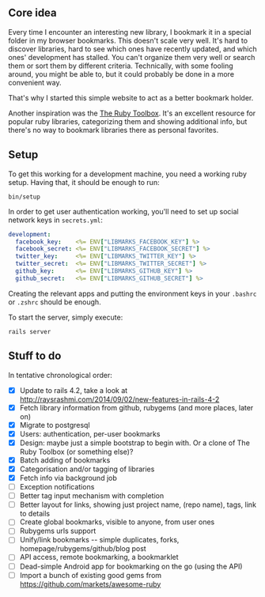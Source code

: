 ## Core idea

Every time I encounter an interesting new library, I bookmark it in a special folder in my browser bookmarks. This doesn't scale very well. It's hard to discover libraries, hard to see which ones have recently updated, and which ones' development has stalled. You can't organize them very well or search them or sort them by different criteria. Technically, with some fooling around, you might be able to, but it could probably be done in a more convenient way.

That's why I started this simple website to act as a better bookmark holder.

Another inspiration was the [The Ruby Toolbox](https://www.ruby-toolbox.com/). It's an excellent resource for popular ruby libraries, categorizing them and showing additional info, but there's no way to bookmark libraries there as personal favorites.

## Setup

To get this working for a development machine, you need a working ruby setup. Having that, it should be enough to run:

```
bin/setup
```

In order to get user authentication working, you'll need to set up social network keys in `secrets.yml`:

``` yaml
development:
  facebook_key:    <%= ENV["LIBMARKS_FACEBOOK_KEY"] %>
  facebook_secret: <%= ENV["LIBMARKS_FACEBOOK_SECRET"] %>
  twitter_key:     <%= ENV["LIBMARKS_TWITTER_KEY"] %>
  twitter_secret:  <%= ENV["LIBMARKS_TWITTER_SECRET"] %>
  github_key:      <%= ENV["LIBMARKS_GITHUB_KEY"] %>
  github_secret:   <%= ENV["LIBMARKS_GITHUB_SECRET"] %>
```

Creating the relevant apps and putting the environment keys in your `.bashrc` or `.zshrc` should be enough.

To start the server, simply execute:

```
rails server
```

## Stuff to do

In tentative chronological order:

- [x] Update to rails 4.2, take a look at http://raysrashmi.com/2014/09/02/new-features-in-rails-4-2
- [x] Fetch library information from github, rubygems (and more places, later on)
- [x] Migrate to postgresql
- [x] Users: authentication, per-user bookmarks
- [x] Design: maybe just a simple bootstrap to begin with. Or a clone of The Ruby Toolbox (or something else)?
- [x] Batch adding of bookmarks
- [x] Categorisation and/or tagging of libraries
- [x] Fetch info via background job
- [ ] Exception notifications
- [ ] Better tag input mechanism with completion
- [ ] Better layout for links, showing just project name, (repo name), tags, link to details
- [ ] Create global bookmarks, visible to anyone, from user ones
- [ ] Rubygems urls support
- [ ] Unify/link bookmarks -- simple duplicates, forks, homepage/rubygems/github/blog post
- [ ] API access, remote bookmarking, a bookmarklet
- [ ] Dead-simple Android app for bookmarking on the go (using the API)
- [ ] Import a bunch of existing good gems from https://github.com/markets/awesome-ruby

